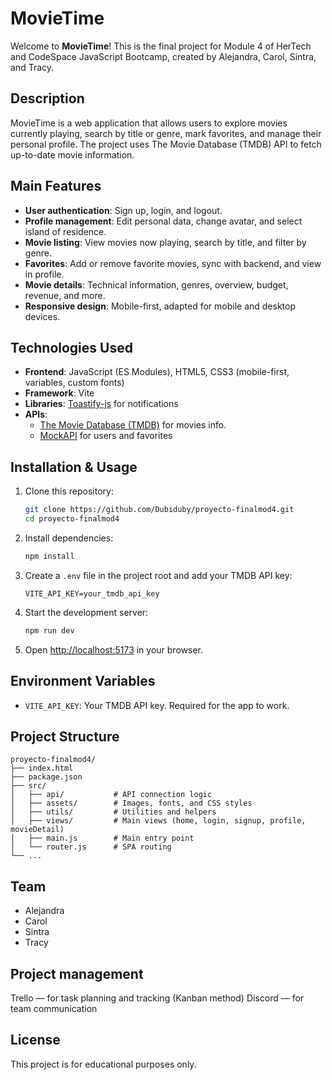 # MovieTime

Welcome to **MovieTime**! This is the final project for Module 4 of HerTech and CodeSpace JavaScript Bootcamp, created by Alejandra, Carol, Sintra, and Tracy.

## Description

MovieTime is a web application that allows users to explore movies currently playing, search by title or genre, mark favorites, and manage their personal profile. The project uses The Movie Database (TMDB) API to fetch up-to-date movie information.

## Main Features

- **User authentication**: Sign up, login, and logout.
- **Profile management**: Edit personal data, change avatar, and select island of residence.
- **Movie listing**: View movies now playing, search by title, and filter by genre.
- **Favorites**: Add or remove favorite movies, sync with backend, and view in profile.
- **Movie details**: Technical information, genres, overview, budget, revenue, and more.
- **Responsive design**: Mobile-first, adapted for mobile and desktop devices.

## Technologies Used

- **Frontend**: JavaScript (ES Modules), HTML5, CSS3 (mobile-first, variables, custom fonts)
- **Framework**: Vite
- **Libraries**: [Toastify-js](https://github.com/apvarun/toastify-js) for notifications
- **APIs**:
  - [The Movie Database (TMDB)](https://www.themoviedb.org/documentation/api) for movies info.
  - [MockAPI](https://mockapi.io/) for users and favorites

## Installation & Usage

1. Clone this repository:
   ```bash
   git clone https://github.com/Dubiduby/proyecto-finalmod4.git
   cd proyecto-finalmod4
   ```
2. Install dependencies:
   ```bash
   npm install
   ```
3. Create a `.env` file in the project root and add your TMDB API key:
   ```env
   VITE_API_KEY=your_tmdb_api_key
   ```
4. Start the development server:
   ```bash
   npm run dev
   ```
5. Open [http://localhost:5173](http://localhost:5173) in your browser.

## Environment Variables

- `VITE_API_KEY`: Your TMDB API key. Required for the app to work.

## Project Structure

```
proyecto-finalmod4/
├── index.html
├── package.json
├── src/
│   ├── api/           # API connection logic
│   ├── assets/        # Images, fonts, and CSS styles
│   ├── utils/         # Utilities and helpers
│   ├── views/         # Main views (home, login, signup, profile, movieDetail)
│   ├── main.js        # Main entry point
│   └── router.js      # SPA routing
└── ...
```

## Team

- Alejandra
- Carol
- Sintra
- Tracy

## Project management

Trello — for task planning and tracking (Kanban method)
Discord — for team communication

## License

This project is for educational purposes only.
